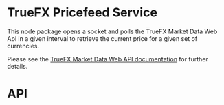 # TrueFX Pricefeed Service

This node package opens a socket and polls the TrueFX Market Data Web
Api in a given interval to retrieve the current price for a given
set of currencies.

Please see the [TrueFX Market Data Web API documentation](https://www.truefx.com/dev/data/TrueFX_MarketDataWebAPI_DeveloperGuide.pdf)
for further details.


# API
